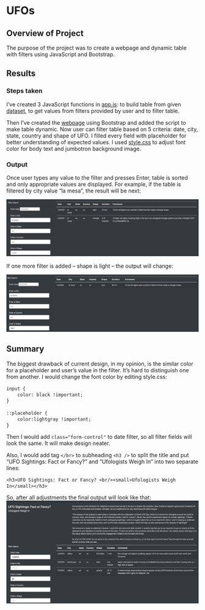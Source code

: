 # UFOs
## Overview of Project
The purpose of the project was to create a webpage and dynamic table with filters using JavaScript and Bootstrap.

## Results
### Steps taken
I’ve created 3 JavaScript functions in [app.js](https://github.com/angkohtenko/UFOs/blob/main/static/js/app.js): to build table from given [dataset](https://github.com/angkohtenko/UFOs/blob/main/static/js/data.js), to get values from filters provided by user and to filter table.

Then I’ve created the [webpage](https://github.com/angkohtenko/UFOs/blob/main/index.html) using Bootstrap and added the script to make table dynamic.
Now user can filter table based on 5 criteria: date, city, state, country and shape of UFO. I filled every field with placeholder for better understanding of expected values.
I used [style.css](https://github.com/angkohtenko/UFOs/blob/main/static/css/style.css) to adjust font color for body text and jumbotron background image.

### Output
Once user types any value to the filter and presses Enter, table is sorted and only appropriate values are displayed. 
For example, if the table is filtered by city value “la mesa”, the result will be next:

![](https://github.com/angkohtenko/UFOs/blob/main/static/images/filtered_table_city.png)

If one more filter is added – shape is light – the output will change:

![](https://github.com/angkohtenko/UFOs/blob/main/static/images/filtered_table_city_shape.png)
 
## Summary
The biggest drawback of current design, in my opinion, is the similar color for a placeholder and user’s value in the filter. It’s hard to distinguish one from another. I would change the font color by editing style.css:

```
input {
    color: black !important;
}

::placeholder {
    color:lightgray !important;
}
```

Then I would add ``` class="form-control" ``` to date filter, so all filter fields will look the same. It will make design neater.

Also, I would add tag ```</br>``` to subheading  ```<h3 />``` to split the title and put “UFO Sightings: Fact or Fancy?” and “Ufologists Weigh In” into two separate lines:
```
<h3>UFO Sightings: Fact or Fancy? <br/><small>Ufologists Weigh In</small></h3>
```

So, after all adjustments the final output will look like that:
![image](https://github.com/angkohtenko/UFOs/blob/main/static/images/adjusted_design.png)

